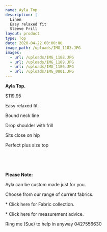 ```yaml
---
name: Ayla Top
description: |-
  Linen
  Easy relaxed fit
  Sleeve Frill
layout: product
type: Top
date: 2020-04-22 00:00:00
image_path: /uploads/IMG_1183.JPG
images:
  - url: /uploads/IMG_1188.JPG
  - url: /uploads/IMG_1189.JPG
  - url: /uploads/IMG_1186.JPG
  - url: /uploads/IMG_0801.JPG
---
```


**Ayla Top.&nbsp;**

$119.95

Easy relaxed fit.&nbsp;&nbsp;

Bound neck line&nbsp;&nbsp;

Drop shoulder with frill&nbsp;

Sits close on hip

Perfect plus size top

&nbsp;

&nbsp;

**Please Note:**

Ayla can be custom made just for you.

Choose from our range of current fabrics.

\* Click here for Fabric collection.

\* Click here for measurement advice.

Ring me (Sue) to help in anyway 0427556630